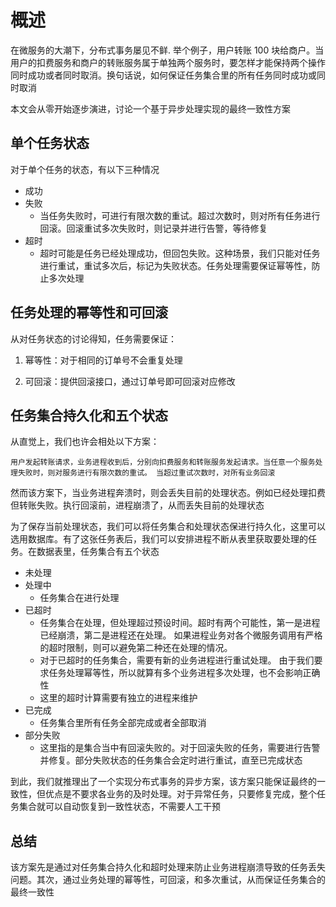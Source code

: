 # 概述

在微服务的大潮下，分布式事务屡见不鲜. 举个例子，用户转账 100 块给商户。当用户的扣费服务和商户的转账服务属于单独两个服务时，要怎样才能保持两个操作同时成功或者同时取消。换句话说，如何保证任务集合里的所有任务同时成功或同时取消

本文会从零开始逐步演进，讨论一个基于异步处理实现的最终一致性方案

## 单个任务状态

对于单个任务的状态，有以下三种情况

- 成功
- 失败
  - 当任务失败时，可进行有限次数的重试。超过次数时，则对所有任务进行回滚。回滚重试多次失败时，则记录并进行告警，等待修复
- 超时
  - 超时可能是任务已经处理成功，但回包失败。这种场景，我们只能对任务进行重试，重试多次后，标记为失败状态。任务处理需要保证幂等性，防止多次处理

## 任务处理的幂等性和可回滚

从对任务状态的讨论得知，任务需要保证：

1. 幂等性：对于相同的订单号不会重复处理

2. 可回滚：提供回滚接口，通过订单号即可回滚对应修改

## 任务集合持久化和五个状态

从直觉上，我们也许会相处以下方案：

    用户发起转账请求，业务进程收到后，分别向扣费服务和转账服务发起请求。当任意一个服务处理失败时，则对服务进行有限次数的重试。 当超过重试次数时，对所有业务回滚

然而该方案下，当业务进程奔溃时，则会丢失目前的处理状态。例如已经处理扣费但转账失败。执行回滚前，进程崩溃了，从而丢失目前的处理状态

为了保存当前处理状态，我们可以将任务集合和处理状态保进行持久化，这里可以选用数据库。有了这张任务表后，我们可以安排进程不断从表里获取要处理的任务。在数据表里，任务集合有五个状态

- 未处理
- 处理中
  - 任务集合在进行处理
- 已超时
  - 任务集合在处理，但处理超过预设时间。超时有两个可能性，第一是进程已经崩溃，第二是进程还在处理。 如果进程业务对各个微服务调用有严格的超时限制，则可以避免第二种还在处理的情况。
  - 对于已超时的任务集合，需要有新的业务进程进行重试处理。 由于我们要求任务处理幂等性，所以就算有多个业务进程多次处理，也不会影响正确性
  - 这里的超时计算需要有独立的进程来维护
- 已完成
  - 任务集合里所有任务全部完成或者全部取消
- 部分失败
  - 这里指的是集合当中有回滚失败的。对于回滚失败的任务，需要进行告警并修复。部分失败状态的任务集合会定时进行重试，直至已完成状态

到此，我们就推理出了一个实现分布式事务的异步方案，该方案只能保证最终的一致性，但优点是不要求各业务的及时处理。对于异常任务，只要修复完成，整个任务集合就可以自动恢复到一致性状态，不需要人工干预

## 总结

该方案先是通过对任务集合持久化和超时处理来防止业务进程崩溃导致的任务丢失问题。其次，通过业务处理的幂等性，可回滚，和多次重试，从而保证任务集合的最终一致性
